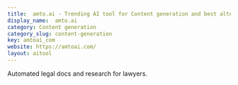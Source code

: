 ```yaml
---
title:  amto.ai - Trending AI tool for Content generation and best alternatives
display_name:  amto.ai
category: Content generation
category_slug: content-generation
key: amtoai_com
website: https://amtoai.com/
layout: aitool
---
```


Automated legal docs and research for lawyers.
